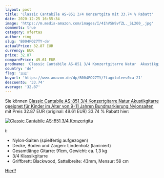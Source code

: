 ```yaml
---
layout: post
title: 'Classic Cantabile AS-851 3/4 Konzertgita mit 33.74 % Rabatt'
date: 2020-12-25 16:55:34
image: 'https://m.media-amazon.com/images/I/41hVSW8vfZL._SL200_.jpg'
comments: true
category: ofertas
author: ring
slug: 'B004FO27TY-de'
actualPrice: 32.87 EUR
currency: EUR
price: 32.87
comparePrice: 49.61 EUR
prodname: 'Classic Cantabile AS-851 3/4 Konzertgitarre Natur  Akustikgitarre  geeignet für Kinder im Alter von 9-11 Jahren  Bundmarkierung  Nylonsaiten '
country: 'de'
flag: '🇩🇪'
buyurl: 'https://www.amazon.de/dp/B004FO27TY/?tag=tolees0ca-21'
descuento: '33.74'
average: '32.87'
---
```


Sie können [Classic Cantabile AS-851 3/4 Konzertgitarre Natur  Akustikgitarre  geeignet für Kinder im Alter von 9-11 Jahren  Bundmarkierung  Nylonsaiten ](https://www.amazon.de/dp/B004FO27TY/?tag=tolees0ca-21) mit Preis 32.87 EUR (original: 49.61 EUR) 33.74 % Rabatt hier:

[![Classic Cantabile AS-851 3/4 Konzertgita](https://m.media-amazon.com/images/I/41hVSW8vfZL._SL200_.jpg)](https://www.amazon.de/dp/B004FO27TY/?tag=tolees0ca-21)

ℹ️:

- Nylon-Saiten (spielfertig aufgezogen)
- Decke, Boden und Zargen: Lindenholz (laminiert)
- Gesamtlänge Gitarre: 91cm, Gewicht: ca. 1,3 kg
- 3/4 Klassikgitarre
- Griffbrett: Blackwood, Sattelbreite: 43mm, Mensur: 59 cm

[Hier!!](https://www.amazon.de/dp/B004FO27TY/?tag=tolees0ca-21)
